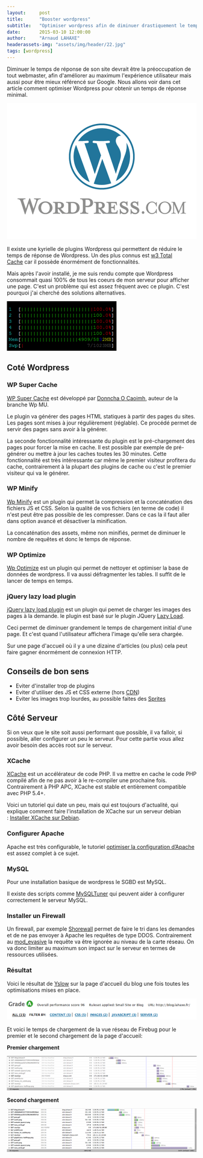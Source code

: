 ```yaml
---
layout:     post
title:      "Booster wordpress"
subtitle:   "Optimiser wordpress afin de diminuer drastiquement le temps de réponse"
date:       2015-03-10 12:00:00
author:     "Arnaud LAHAXE"
headerassets-img: "assets/img/header/22.jpg"
tags: [wordpress]
---
```


Diminuer le temps de réponse de son site devrait être la préoccupation de tout webmaster, afin d'améliorer au maximum l'expérience utilisateur mais aussi pour être mieux référencé sur Google. Nous allons voir dans cet article comment optimiser Wordpress pour obtenir un temps de réponse minimal.


[![logo-v-rgb](assets/img/wordpress/logo.png)](assets/img/wordpress/logo.png)


Il existe une kyrielle de plugins Wordpress qui permettent de réduire le temps de réponse de Wordpress. Un des plus connus est [w3 Total Cache](http://wordpress.org/plugins/w3-total-cache/) car il possède énormément de fonctionnalités.

Mais après l'avoir installé, je me suis rendu compte que Wordpress consommait quasi 100% de tous les coeurs de mon serveur pour afficher une page. C'est un problème qui est assez fréquent avec ce plugin. C'est pourquoi j'ai cherché des solutions alternatives.

[![htop](assets/img/wordpress/boost/htop.png)](assets/img/wordpress/boost/htop.png)


## Coté Wordpress

### WP Super Cache


[WP Super Cache](http://wordpress.org/plugins/wp-super-cache/) est développé par [Donncha O Caoimh](http://ocaoimh.ie/wordpress-plugins/ "Aller sur la page de l’auteur"), auteur de la branche Wp MU.

Le plugin va générer des pages HTML statiques à partir des pages du sites. Les pages sont mises à jour régulièrement (réglable). Ce procédé permet de servir des pages sans avoir à la générer.

La seconde fonctionnalité intéressante du plugin est le pré-chargement des pages pour forcer la mise en cache. Il est possible par exemple de pré-générer ou mettre à jour les caches toutes les 30 minutes. Cette fonctionnalité est très intéressante car même le premier visiteur profitera du cache, contrairement à la plupart des plugins de cache ou c'est le premier visiteur qui va le générer.

### WP Minify

[Wp Minify](http://wordpress.org/plugins/wp-minify/) est un plugin qui permet la compression et la concaténation des fichiers JS et CSS. Selon la qualité de vos fichiers (en terme de code) il n'est peut être pas possible de les compresser. Dans ce cas la il faut aller dans option avancé et désactiver la minification.

La concaténation des assets, même non minifiés, permet de diminuer le nombre de requêtes et donc le temps de réponse.

### WP Optimize


[Wp Optimize](http://wordpress.org/plugins/wp-optimize/) est un plugin qui permet de nettoyer et optimiser la base de données de wordpress. Il va aussi défragmenter les tables. Il suffit de le lancer de temps en temps.


### jQuery lazy load plugin


[jQuery lazy load plugin](http://wordpress.org/plugins/jquery-image-lazy-loading/) est un plugin qui pemet de charger les images des pages à la demande. le plugin est basé sur le plugin JQuery [Lazy Load](http://www.appelsiini.net/projects/lazyload).

Ceci permet de diminuer grandement le temps de chargement initial d'une page. Et c'est quand l'utilisateur affichera l'image qu'elle sera chargée.

Sur une page d'accueil où il y a une dizaine d'articles (ou plus) cela peut faire gagner énormément de connexion HTTP.

## Conseils de bon sens


*   Eviter d'installer trop de plugins
*   Eviter d'utiliser des JS et CSS externe (hors [CDN](http://fr.wikipedia.org/wiki/Content_delivery_network))
*   Eviter les images trop lourdes, au possible faites des [Sprites](http://blog.lahaxe.fr/2011/06/10/optimisation-de-pages-web/ "Optimisation de pages web")

## Côté Serveur


Si on veux que le site soit aussi performant que possible, il va falloir, si possible, aller configurer un peu le serveur. Pour cette partie vous allez avoir besoin des accès root sur le serveur.


### XCache


[XCache](http://xcache.lighttpd.net/) est un accélérateur de code PHP. Il va mettre en cache le code PHP compilé afin de ne pas avoir à le re-compiler une prochaine fois.  Contrairement à PHP APC, XCache est stable et entièrement compatible avec PHP 5.4+.


Voici un tutoriel qui date un peu, mais qui est toujours d'actualité, qui explique comment faire l'installation de XCache sur un serveur debian : [Installer XCache sur Debian](http://fredmac.blogspot.fr/2011/01/installer-xcache-sur-debian-lenny.html).

### Configurer Apache

Apache est très configurable, le tutoriel [ optimiser la configuration d’Apache ](http://www.e-peps.fr/configuration-apache2/) est assez complet à ce sujet.

### MySQL

Pour une installation basique de wordpress le SGBD est MySQL.

Il existe des scripts comme [MySQLTuner](https://github.com/rackerhacker/MySQLTuner-perl "MySQLTuner") qui peuvent aider à configurer correctement le serveur MySQL.

### Installer un Firewall

Un firewall, par exemple [Shorewall](http://blog.lahaxe.fr/2013/08/15/installation-et-configuration-de-shorewall-sous-debian/ "Installation et configuration de shorewall sous debian") permet de faire le tri dans les demandes et de ne pas envoyer à Apache les requêtes de type DDOS.
Contrairement au [mod_evasive](http://www.tux-planet.fr/mod_evasive-un-module-anti-dos-pour-apache/) la requête va être ignorée au niveau de la carte réseau. On va donc limiter au maximum son impact sur le serveur en termes de ressources utilisées.

### Résultat

Voici le résultat de [Yslow](https://addons.mozilla.org/fr/firefox/addon/yslow/) sur la page d'accueil du blog une fois toutes les optimisations mises en place.

[![Yslow](assets/img/wordpress/boost/grade.png)](assets/img/wordpress/boost/grade.png)



Et voici le temps de chargement de la vue réseau de Firebug pour le premier et le second chargement de la page d'accueil:

**Premier chargement**

[![Avant](assets/img/wordpress/boost/after.png)](assets/img/wordpress/boost/after.png)

**Second chargement**

[![Après](assets/img/wordpress/boost/before.png)](assets/img/wordpress/boost/before.png)